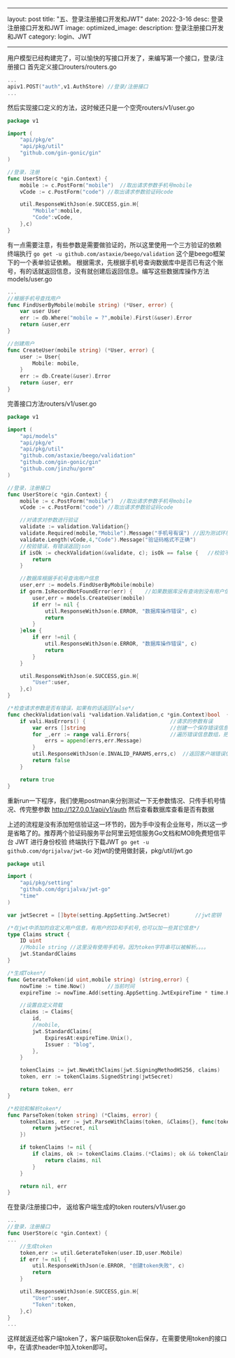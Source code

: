 
---
layout: post
title: "五、登录注册接口开发和JWT"
date: 2022-3-16
desc: 登录注册接口开发和JWT
image: 
optimized_image: 
description: 登录注册接口开发和JWT
category: login、JWT

---


用户模型已经构建完了，可以愉快的写接口开发了，来编写第一个接口，登录/注册接口
首先定义接口routers/routers.go
```go
...
apiv1.POST("auth",v1.AuthStore) //登录/注册接口
...
```
然后实现接口定义的方法，这时候还只是一个空壳routers/v1/user.go
```go
package v1

import (
    "api/pkg/e"
    "api/pkg/util"
    "github.com/gin-gonic/gin"
)

//登录，注册
func UserStore(c *gin.Context) {
    mobile := c.PostForm("mobile")  //取出请求参数手机号mobile
    vCode := c.PostForm("code") //取出请求参数验证码code

    util.ResponseWithJson(e.SUCCESS,gin.H{
        "Mobile":mobile,
        "Code":vCode,
    },c)
}
```
有一点需要注意，有些参数是需要做验证的，所以这里使用一个三方验证的依赖 终端执行
`go get -u github.com/astaxie/beego/validation`
这个是beego框架下的一个表单验证依赖。
根据需求，先根据手机号查询数据库中是否已有这个账号，有的话就返回信息，没有就创建后返回信息。编写这些数据库操作方法models/user.go
```go
...
//根据手机号查找用户
func FindUserByMobile(mobile string) (*User, error) {
    var user User
    err := db.Where("mobile = ?",mobile).First(&user).Error
    return &user,err
}

//创建用户
func CreateUser(mobile string) (*User, error) {
    user := User{
        Mobile: mobile,
    }
    err := db.Create(&user).Error
    return &user, err
}
```
完善接口方法routers/v1/user.go
```go
package v1

import (
    "api/models"
    "api/pkg/e"
    "api/pkg/util"
    "github.com/astaxie/beego/validation"
    "github.com/gin-gonic/gin"
    "github.com/jinzhu/gorm"
)

//登录，注册接口
func UserStore(c *gin.Context) {
    mobile := c.PostForm("mobile")  //取出请求参数手机号mobile
    vCode := c.PostForm("code") //取出请求参数验证码code

    //对请求对参数进行验证
    validate := validation.Validation{}
    validate.Required(mobile,"Mobile").Message("手机号有误") //因为测试环境，所以使用了Required方法，正式下使用Mobile方法，做手机号校验。
    validate.Length(vCode,4,"Code").Message("验证码格式不正确")
    //校验错误，有错误返回json
    if isOk := checkValidation(&validate, c); isOk == false {   //校验不通过
        return
    }

    //数据库根据手机号查询用户信息
    user,err := models.FindUserByMobile(mobile)
    if gorm.IsRecordNotFoundError(err) {    //如果数据库没有查询到没有用户信息,代表要注册，新创建用户信息
        user,err = models.CreateUser(mobile)
        if err != nil {
            util.ResponseWithJson(e.ERROR, "数据库操作错误", c)
            return
        }
    }else {
        if err !=nil {
            util.ResponseWithJson(e.ERROR, "数据库操作错误", c)
            return
        }
    }

    util.ResponseWithJson(e.SUCCESS,gin.H{
        "User":user,
    },c)
}

/*检查请求参数是否有错误，如果有的话返回false*/
func checkValidation(vali *validation.Validation,c *gin.Context)bool  {
    if vali.HasErrors() {                           //请求的参数有误
        var errs []string                           //创建一个保存错误信息的数组
        for _,err := range vali.Errors{             //遍历错误信息数组，把错误信息添加到数组当中
            errs = append(errs,err.Message)
        }
        util.ResponseWithJson(e.INVALID_PARAMS,errs,c)  //返回客户端错误信息
        return false
    }

    return true
}
```
重新run一下程序，我们使用postman来分别测试一下无参数情况、只传手机号情况、传完整参数
http://127.0.0.1/api/v1/auth
然后查看数据库查看是否有数据

上述的流程是没有添加短信验证这一环节的，因为手中没有企业账号，所以这一步是省略了的。推荐两个验证码服务平台阿里云短信服务Go文档和MOB免费短信平台
JWT 进行身份校验
终端执行下载JWT
`go get -u github.com/dgrijalva/jwt-Go`
对jwt的使用做封装，pkg/util/jwt.go
```go
package util

import (
    "api/pkg/setting"
    "github.com/dgrijalva/jwt-go"
    "time"
)

var jwtSecret = []byte(setting.AppSetting.JwtSecret)        //jwt密钥

/*在jwt中添加的自定义用户信息，有用户的ID和手机号,也可以加一些其它信息*/
type Claims struct {
    ID uint
    //Mobile string //这里没有使用手机号。因为token字符串可以被解析。。。。
    jwt.StandardClaims
}

/*生成Token*/
func GeterateToken(id uint,mobile string) (string,error) {
    nowTime := time.Now()       //当前时间
    expireTime := nowTime.Add(setting.AppSetting.JwtExpireTime * time.Hour) //过期时间，为了测试这里是3小时后过期

    //设置自定义荷载
    claims := Claims{
        id,
        //mobile,
        jwt.StandardClaims{
            ExpiresAt:expireTime.Unix(),
            Issuer : "blog",
        },
    }

    tokenClaims := jwt.NewWithClaims(jwt.SigningMethodHS256, claims)
    token, err := tokenClaims.SignedString(jwtSecret)                       //该方法内部生成签名字符串，再用于获取完整、已签名的token

    return token, err
}

/*校验和解析token*/
func ParseToken(token string) (*Claims, error) {
    tokenClaims, err := jwt.ParseWithClaims(token, &Claims{}, func(token *jwt.Token) (interface{}, error) {
        return jwtSecret, nil
    })

    if tokenClaims != nil {
        if claims, ok := tokenClaims.Claims.(*Claims); ok && tokenClaims.Valid {
            return claims, nil
        }
    }

    return nil, err
}
```
在登录/注册接口中， 返给客户端生成的token routers/v1/user.go
```go
...
//登录，注册接口
func UserStore(c *gin.Context) {
...
    //生成token
    token,err := util.GeterateToken(user.ID,user.Mobile)
    if err != nil {
        util.ResponseWithJson(e.ERROR, "创建token失败", c)
        return
    }

    util.ResponseWithJson(e.SUCCESS,gin.H{
        "User":user,
        "Token":token,
    },c)
}
...
```
这样就返还给客户端token了，客户端获取token后保存，在需要使用token的接口中，在请求header中加入token即可。

